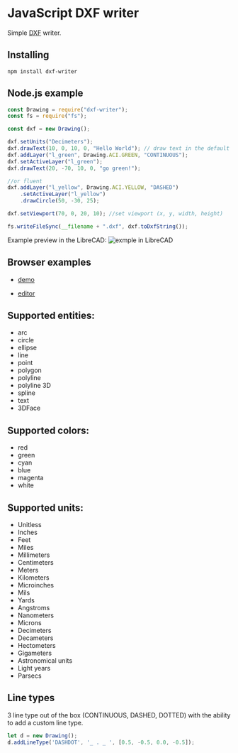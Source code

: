 # JavaScript DXF writer

Simple [DXF](https://en.wikipedia.org/wiki/AutoCAD_DXF) writer.

## Installing
```
npm install dxf-writer
```

## Node.js example
```javascript
const Drawing = require("dxf-writer");
const fs = require("fs");

const dxf = new Drawing();

dxf.setUnits("Decimeters");
dxf.drawText(10, 0, 10, 0, "Hello World"); // draw text in the default layer named "0"
dxf.addLayer("l_green", Drawing.ACI.GREEN, "CONTINUOUS");
dxf.setActiveLayer("l_green");
dxf.drawText(20, -70, 10, 0, "go green!");

//or fluent
dxf.addLayer("l_yellow", Drawing.ACI.YELLOW, "DASHED")
    .setActiveLayer("l_yellow")
    .drawCircle(50, -30, 25);

dxf.setViewport(70, 0, 20, 10); //set viewport (x, y, width, height)

fs.writeFileSync(__filename + ".dxf", dxf.toDxfString());
```
Example preview in the LibreCAD:
![exmple in LibreCAD](https://raw.githubusercontent.com/ognjen-petrovic/js-dxf/master/examples/demo.png "example in LibreCAD")

## Browser examples

 - [demo](//ognjen-petrovic.github.io/js-dxf/examples/browser/index.html)

 - [editor](//ognjen-petrovic.github.io/js-dxf/examples/browser/editor/index.html)

## Supported entities: 
 - arc 
 - circle
 - ellipse
 - line
 - point
 - polygon
 - polyline 
 - polyline 3D 
 - spline
 - text
 - 3DFace
 
## Supported colors: 
 - red
 - green 
 - cyan
 - blue
 - magenta
 - white

## Supported units:
 - Unitless
 - Inches
 - Feet
 - Miles
 - Millimeters
 - Centimeters
 - Meters
 - Kilometers
 - Microinches
 - Mils
 - Yards
 - Angstroms
 - Nanometers
 - Microns
 - Decimeters
 - Decameters
 - Hectometers
 - Gigameters
 - Astronomical units
 - Light years
 - Parsecs

## Line types
3 line type out of the box (CONTINUOUS, DASHED, DOTTED) with the ability to add a custom line type.

```javascript
let d = new Drawing();
d.addLineType('DASHDOT', '_ . _ ', [0.5, -0.5, 0.0, -0.5]);
```
